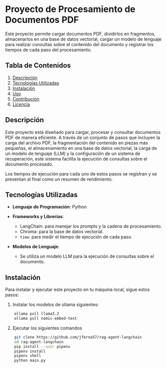 # Proyecto de Procesamiento de Documentos PDF

Este proyecto permite cargar documentos PDF, dividirlos en fragmentos, almacenarlos en una base de datos vectorial, cargar un modelo de lenguaje para realizar consultas sobre el contenido del documento y registrar los tiempos de cada paso del procesamiento.

## Tabla de Contenidos

1. [Descripción](#descripción)
2. [Tecnologías Utilizadas](#tecnologías-utilizadas)
3. [Instalación](#instalación)
4. [Uso](#uso)
5. [Contribución](#contribución)
6. [Licencia](#licencia)

## Descripción

Este proyecto está diseñado para cargar, procesar y consultar documentos PDF de manera eficiente. A través de un conjunto de pasos que incluyen la carga del archivo PDF, la fragmentación del contenido en piezas más pequeñas, el almacenamiento en una base de datos vectorial, la carga de un modelo de lenguaje (LLM) y la configuración de un sistema de recuperación, este sistema facilita la ejecución de consultas sobre el documento procesado.

Los tiempos de ejecución para cada uno de estos pasos se registran y se presentan al final como un resumen de rendimiento.

## Tecnologías Utilizadas

- **Lenguaje de Programación**: Python
- **Frameworks y Librerías**:
  - LangChain: para manejar los prompts y la cadena de procesamiento.
  - Chroma: para la base de datos vectorial.
  - `time`: para medir el tiempo de ejecución de cada paso.

- **Modelos de Lenguaje**:
  - Se utiliza un modelo LLM para la ejecución de consultas sobre el documento.
  
## Instalación

Para instalar y ejecutar este proyecto en tu máquina local, sigue estos pasos:
1. Instalar los modelos de ollama siguientes:

```bash
    ollama pull llama3.2
    ollama pull nomic-embed-text
```
2. Ejecutar los siguientes comandos
```bash
    git clone https://github.com/jferna57/rag-agent-langchain
    cd rag-agent-langchain
    pip install --user pipenv
    pipenv install
    pipenv shell
    python main.py
```